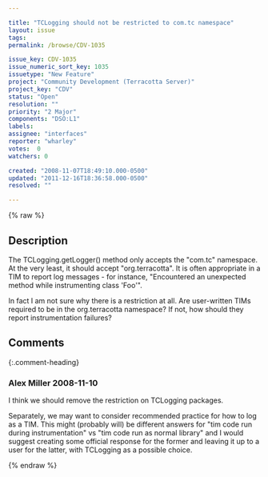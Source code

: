 ```yaml
---

title: "TCLogging should not be restricted to com.tc namespace"
layout: issue
tags: 
permalink: /browse/CDV-1035

issue_key: CDV-1035
issue_numeric_sort_key: 1035
issuetype: "New Feature"
project: "Community Development (Terracotta Server)"
project_key: "CDV"
status: "Open"
resolution: ""
priority: "2 Major"
components: "DSO:L1"
labels: 
assignee: "interfaces"
reporter: "wharley"
votes:  0
watchers: 0

created: "2008-11-07T18:49:10.000-0500"
updated: "2011-12-16T18:36:58.000-0500"
resolved: ""

---
```




{% raw %}



## Description

<div markdown="1" class="description">

The TCLogging.getLogger() method only accepts the "com.tc" namespace.  At the very least, it should accept "org.terracotta".  It is often appropriate in a TIM to report log messages - for instance, "Encountered an unexpected method while instrumenting class 'Foo'".

In fact I am not sure why there is a restriction at all.  Are user-written TIMs required to be in the org.terracotta namespace?  If not, how should they report instrumentation failures?

</div>

## Comments


{:.comment-heading}
### **Alex Miller** <span class="date">2008-11-10</span>

<div markdown="1" class="comment">

I think we should remove the restriction on TCLogging packages.  

Separately, we may want to consider recommended practice for how to log as a TIM.  This might (probably will) be different answers for "tim code run during instrumentation" vs "tim code run as normal library" and I would suggest creating some official response for the former and leaving it up to a user for the latter, with TCLogging as a possible choice.  

</div>



{% endraw %}
